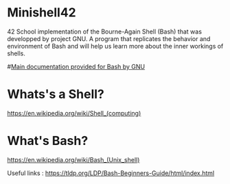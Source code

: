 # Minishell42
42 School implementation of the Bourne-Again Shell (Bash) that was developped by project GNU.
A program that replicates the behavior and environment of Bash and will help us learn more about the inner workings of shells.

#[Main documentation provided for Bash by GNU](https://www.gnu.org/savannah-checkouts/gnu/bash/manual/bash.html)

# Whats's a Shell?
https://en.wikipedia.org/wiki/Shell_(computing)
# What's Bash?
https://en.wikipedia.org/wiki/Bash_(Unix_shell)


Useful links :
https://tldp.org/LDP/Bash-Beginners-Guide/html/index.html
